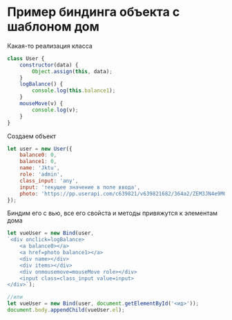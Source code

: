# Пример биндинга объекта с шаблоном дом

Какая-то реализация класса

```js
class User {
    constructor(data) {
        Object.assign(this, data);
    }
    logBalance() {
        console.log(this.balance1);
    }
    mouseMove(v) {
        console.log(v);
    }
}
```

Создаем объект
```js
let user = new User({
    balance0: 0,
    balance1: 0,
    name: 'Jktu',
    role: 'admin',
    class_input: 'any',
    input: 'текущее значение в поле ввода',
    photo: 'https://pp.userapi.com/c639821/v639821682/364a2/ZEM3JN4e9M0.jpg'
});
```

Биндим его с вью, все его свойста и методы привяжутся к элементам дома
```js
let vueUser = new Bind(user,
`<div onclick=logBalance>
    <a balance0></a>
    <a href=photo balance1></a>
    <div name></div>
    <div items></div>
    <div onmousemove=mouseMove role></div>
    <input class=class_input value=input>
</div>`);

//или
let vueUser = new Bind(user, document.getElementById('<ид>'));
document.body.appendChild(vueUser.el);
```
